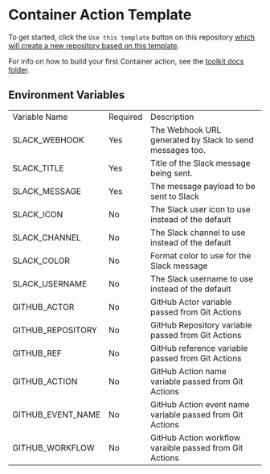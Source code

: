 # Container Action Template

To get started, click the `Use this template` button on this repository [which will create a new repository based on this template](https://github.blog/2019-06-06-generate-new-repositories-with-repository-templates/).

For info on how to build your first Container action, see the [toolkit docs folder](https://github.com/actions/toolkit/blob/master/docs/container-action.md).


## Environment Variables
<table>
    <tr>
        <td>
            Variable Name
        </td>
        <td>
            Required
        </td>
        <td>
            Description
        </td>
    </tr>
    <tr>
        <td>
            SLACK_WEBHOOK
        </td>
        <td>
            Yes
        </td>
        <td>
            The Webhook URL generated by Slack to send messages too.
        </td>
    </tr>
    <tr>
        <td>
            SLACK_TITLE
        </td>
        <td>
            Yes
        </td>
        <td>
            Title of the Slack message being sent.
        </td>
    </tr>
    <tr>
        <td>
            SLACK_MESSAGE
        </td>
        <td>
            Yes
        </td>
        <td>
            The message payload to be sent to Slack
        </td>
    </tr>
    <tr>
        <td>
            SLACK_ICON
        </td>
        <td>
            No
        </td>
        <td>
            The Slack user icon to use instead of the default
        </td>
    </tr>
    <tr>
        <td>
            SLACK_CHANNEL
        </td>
        <td>
            No
        </td>
        <td>
            The Slack channel to use instead of the default
        </td>
    </tr>
    <tr>
        <td>
            SLACK_COLOR
        </td>
        <td>
            No
        </td>
        <td>
            Format color to use for the Slack message
        </td>
    </tr>
    <tr>
        <td>
            SLACK_USERNAME
        </td>
        <td>
            No
        </td>
        <td>
            The Slack username to use instead of the default
        </td>
    </tr>
    <tr>
        <td>
            GITHUB_ACTOR
        </td>
        <td>
            No
        </td>
        <td>
            GitHub Actor variable passed from Git Actions
        </td>
    </tr>
    <tr>
        <td>
            GITHUB_REPOSITORY
        </td>
        <td>
            No
        </td>
        <td>
            GitHub Repository variable passed from Git Actions
        </td>
    </tr>
    <tr>
        <td>
            GITHUB_REF
        </td>
        <td>
            No
        </td>
        <td>
            GitHub reference variable passed from Git Actions
        </td>
    </tr>
    <tr>
        <td>
            GITHUB_ACTION
        </td>
        <td>
            No
        </td>
        <td>
            GitHub Action name variable passed from Git Actions
        </td>
    </tr>
    <tr>
        <td>
            GITHUB_EVENT_NAME
        </td>
        <td>
            No
        </td>
        <td>
            GitHub Action event name variable passed from Git Actions
        </td>
    </tr>
    <tr>
        <td>
            GITHUB_WORKFLOW
        </td>
        <td>
            No
        </td>
        <td>
            GitHub Action workflow varaible passed from Git Actions
        </td>
    </tr>
</table>